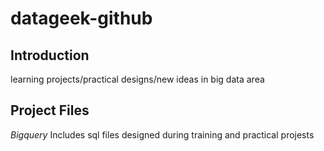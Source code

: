 # datageek-github

## Introduction
learning projects/practical designs/new ideas  in big data area

## Project Files
*Bigquery* Includes sql files designed during training and practical projests <br>


